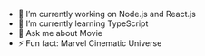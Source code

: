 - 🔭 I’m currently working on Node.js and React.js
- 🌱 I’m currently learning TypeScript
- 💬 Ask me about Movie
- ⚡ Fun fact: Marvel Cinematic Universe
